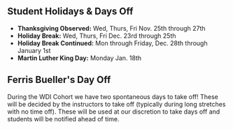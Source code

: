 ## Student Holidays & Days Off

* **Thanksgiving Observed:** Wed, Thurs, Fri Nov. 25th through 27th
* **Holiday Break:** Wed, Thurs, Fri Dec. 23rd through 25th
* **Holiday Break Continued:** Mon through Friday, Dec. 28th through January 1st
* **Martin Luther King Day:** Monday Jan. 18th

## Ferris Bueller's Day Off

During the WDI Cohort we have two spontaneous days to take off! These will be decided by the instructors to take off (typically during long stretches with no time off). These will be used at our discretion to take days off and students will be notified ahead of time.
